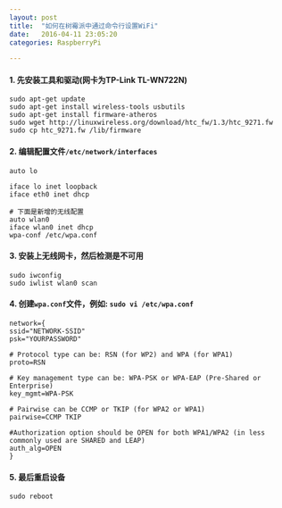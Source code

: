 ```yaml
---
layout: post
title:  "如何在树霉派中通过命令行设置WiFi"
date:   2016-04-11 23:05:20
categories: RaspberryPi

---
```

#### 1. 先安装工具和驱动(网卡为TP-Link TL-WN722N)

	sudo apt-get update
	sudo apt-get install wireless-tools usbutils
	sudo apt-get install firmware-atheros
	sudo wget http://linuxwireless.org/download/htc_fw/1.3/htc_9271.fw
	sudo cp htc_9271.fw /lib/firmware

#### 2. 编辑配置文件`/etc/network/interfaces`

	auto lo

	iface lo inet loopback
	iface eth0 inet dhcp

	# 下面是新增的无线配置
	auto wlan0
	iface wlan0 inet dhcp
	wpa-conf /etc/wpa.conf
	
#### 3. 安装上无线网卡，然后检测是不可用

	sudo iwconfig
	sudo iwlist wlan0 scan
	
#### 4. 创建`wpa.conf`文件，例如: `sudo vi /etc/wpa.conf`

	network={
	ssid="NETWORK-SSID"
	psk="YOURPASSWORD"

	# Protocol type can be: RSN (for WP2) and WPA (for WPA1)
	proto=RSN

	# Key management type can be: WPA-PSK or WPA-EAP (Pre-Shared or Enterprise)
	key_mgmt=WPA-PSK

	# Pairwise can be CCMP or TKIP (for WPA2 or WPA1)
	pairwise=CCMP TKIP

	#Authorization option should be OPEN for both WPA1/WPA2 (in less commonly used are SHARED and LEAP)
	auth_alg=OPEN
	}
	
#### 5. 最后重启设备

	sudo reboot
